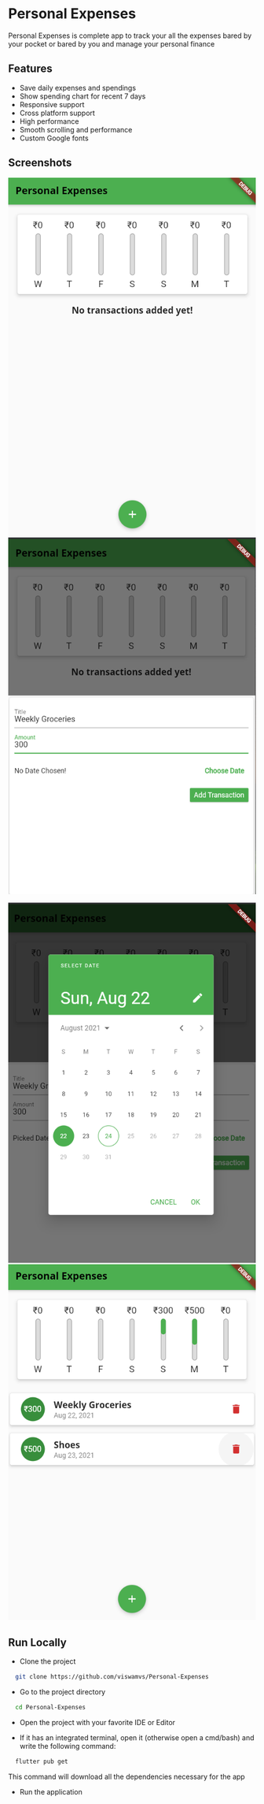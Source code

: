 
# Personal Expenses

Personal Expenses is complete app to track your all the expenses bared by your pocket or bared by you and manage your personal finance


## Features

- Save daily expenses and spendings
- Show spending chart for recent 7 days
- Responsive support
- Cross platform support
- High performance
- Smooth scrolling and performance
- Custom Google fonts


## Screenshots

![Alt text](/images/1.png?raw=true) ![Alt text](/images/2.png?raw=true)

![Alt text](/images/3.png?raw=true) ![Alt text](/images/5.png?raw=true)
  
## Run Locally

- Clone the project

```bash
  git clone https://github.com/viswamvs/Personal-Expenses
```

- Go to the project directory

```bash
  cd Personal-Expenses
```
- Open the project with your favorite IDE or Editor

- If it has an integrated terminal, open it (otherwise open a cmd/bash) and write the following command:

```bash
  flutter pub get
```

This command will download all the dependencies necessary for the app

- Run the application


  
